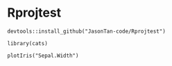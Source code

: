 # Rprojtest

```
devtools::install_github("JasonTan-code/Rprojtest")

library(cats)

plotIris("Sepal.Width")
```
